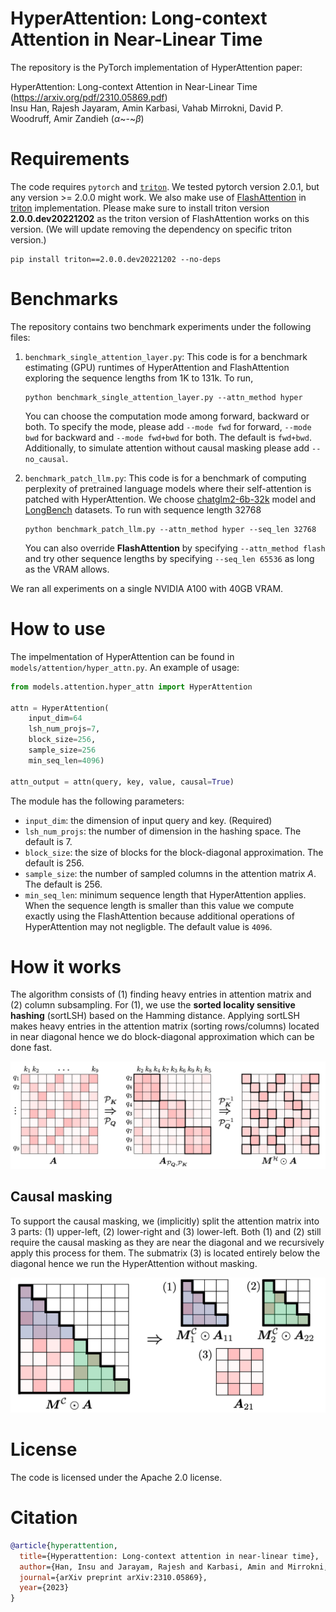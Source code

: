 # HyperAttention: Long-context Attention in Near-Linear Time

The repository is the PyTorch implementation of HyperAttention paper:

HyperAttention: Long-context Attention in Near-Linear Time (https://arxiv.org/pdf/2310.05869.pdf)  
Insu Han, Rajesh Jayaram, Amin Karbasi, Vahab Mirrokni, David P. Woodruff, Amir Zandieh ($\alpha$~-~$\beta$)

# Requirements

The code requires ``pytorch`` and [``triton``](https://github.com/openai/triton).
We tested pytorch version 2.0.1, but any version >= 2.0.0 might work. 
We also make use of [FlashAttention](https://github.com/Dao-AILab/flash-attention/tree/main) in [triton](https://github.com/openai/triton) implementation. Please make sure to install triton version **2.0.0.dev20221202** as the triton version of FlashAttention works on this version. (We will update removing the dependency on specific triton version.)
```shell
pip install triton==2.0.0.dev20221202 --no-deps
```

# Benchmarks

The repository contains two benchmark experiments under the following files:

1. `benchmark_single_attention_layer.py`:  This code is for a benchmark estimating (GPU) runtimes of HyperAttention and FlashAttention exploring the sequence lengths from 1K to 131k. To run, 
    ```shell
    python benchmark_single_attention_layer.py --attn_method hyper 
    ```
    You can choose the computation mode among forward, backward or both. To specify the mode, please add ``--mode fwd`` for forward, ```--mode bwd``` for backward and ```--mode fwd+bwd``` for both. The default is ```fwd+bwd```. Additionally, to simulate attention without causal masking please add ```--no_causal```.


2. `benchmark_patch_llm.py`:  This code is for a benchmark of computing perplexity of pretrained language models where their self-attention is patched with HyperAttention. We choose [chatglm2-6b-32k](https://huggingface.co/THUDM/chatglm2-6b-32k) model and [LongBench](https://huggingface.co/datasets/THUDM/LongBench) datasets. To run with sequence length 32768

    ```shell
    python benchmark_patch_llm.py --attn_method hyper --seq_len 32768
    ```
    You can also override **FlashAttention** by specifying ``--attn_method flash`` and try other sequence lengths by specifying ```--seq_len 65536``` as long as the VRAM allows.

We ran all experiments on a single NVIDIA A100 with 40GB VRAM.

# How to use

The impelmentation of HyperAttention can be found in ``models/attention/hyper_attn.py``. An example of usage:

```python
from models.attention.hyper_attn import HyperAttention

attn = HyperAttention(
    input_dim=64 
    lsh_num_projs=7,
    block_size=256,
    sample_size=256
    min_seq_len=4096)

attn_output = attn(query, key, value, causal=True)
```

The module has the following parameters:
- ```input_dim```: the dimension of input query and key. (Required)
- ```lsh_num_projs```: the number of dimension in the hashing space. The default is 7.
- ```block_size```: the size of blocks for the block-diagonal approximation. The default is 256.
- ```sample_size```: the number of sampled columns in the attention matrix $A$. The default is 256.
- ```min_seq_len```: minimum sequence length that HyperAttention applies. When the sequence length is smaller than this value we compute exactly using the FlashAttention because additional operations of HyperAttention may not negligble. The default value is ```4096```.

# How it works
The algorithm consists of (1) finding heavy entries in attention matrix and (2) column subsampling. For (1), we use 
the **sorted locality sensitive hashing** (sortLSH) based on the Hamming distance. Applying sortLSH makes heavy entries in the  attention matrix (sorting rows/columns) located in near diagonal hence we do block-diagonal approximation which can be done fast.

<p align="center">
    <img src="./assets/sortlsh.png">
</p>

## Causal masking

To support the causal masking, we (implicitly) split the attention matrix into 3 parts: (1) upper-left, (2) lower-right and (3) lower-left. Both (1) and (2) still require the causal masking as they are near the diagonal and we recursively apply this process for them. The submatrix (3) is located entirely below the diagonal hence we run the HyperAttention without masking.


<p align="center">
    <img src="./assets/causal_masking.png" width="814">
</p>


# License
The code is licensed under the Apache 2.0 license.


# Citation

```bibtex
@article{hyperattention,
  title={Hyperattention: Long-context attention in near-linear time},
  author={Han, Insu and Jarayam, Rajesh and Karbasi, Amin and Mirrokni, Vahab and Woodruff, David and Zandieh, Amir},
  journal={arXiv preprint arXiv:2310.05869},
  year={2023}
}
```
